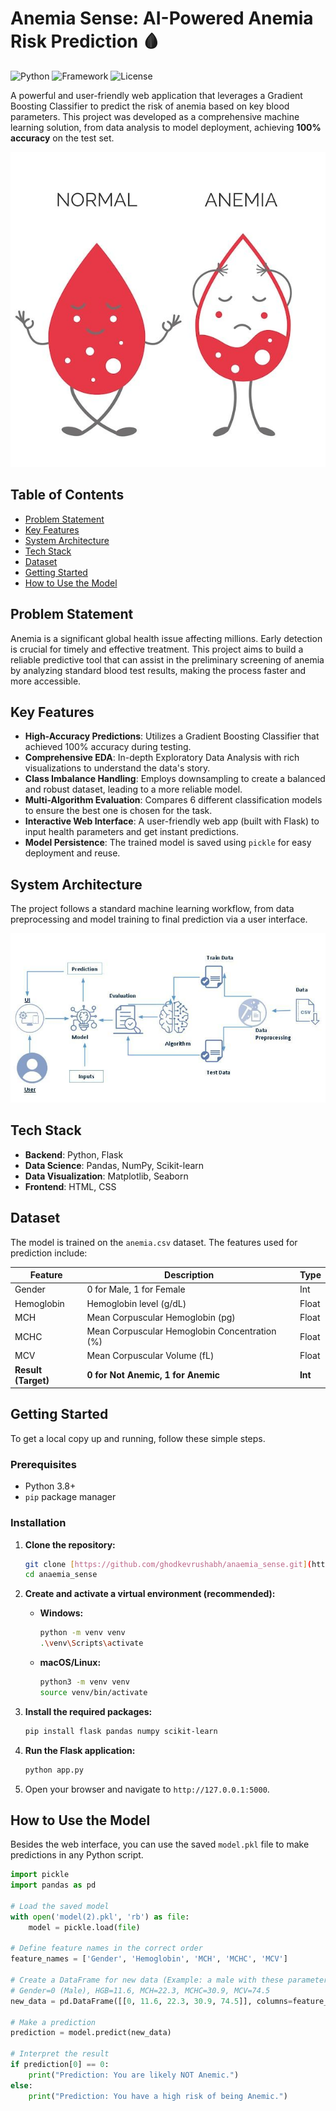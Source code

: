# Anemia Sense: AI-Powered Anemia Risk Prediction 🩸

![Python](https://img.shields.io/badge/Python-3.8%2B-blue?style=for-the-badge&logo=python)
![Framework](https://img.shields.io/badge/Flask-2.0-black?style=for-the-badge&logo=flask)
![License](https://img.shields.io/badge/License-MIT-green?style=for-the-badge)

A powerful and user-friendly web application that leverages a Gradient Boosting Classifier to predict the risk of anemia based on key blood parameters. This project was developed as a comprehensive machine learning solution, from data analysis to model deployment, achieving **100% accuracy** on the test set.

![Hero Image](Desktop/Anaemia_Sense/assets/hero-image.png)

## Table of Contents
- [Problem Statement](#problem-statement)
- [Key Features](#key-features)
- [System Architecture](#system-architecture)
- [Tech Stack](#tech-stack)
- [Dataset](#dataset)
- [Getting Started](#getting-started)
- [How to Use the Model](#how-to-use-the-model)

  
## Problem Statement
Anemia is a significant global health issue affecting millions. Early detection is crucial for timely and effective treatment. This project aims to build a reliable predictive tool that can assist in the preliminary screening of anemia by analyzing standard blood test results, making the process faster and more accessible.

## Key Features
- **High-Accuracy Predictions**: Utilizes a Gradient Boosting Classifier that achieved 100% accuracy during testing.
- **Comprehensive EDA**: In-depth Exploratory Data Analysis with rich visualizations to understand the data's story.
- **Class Imbalance Handling**: Employs downsampling to create a balanced and robust dataset, leading to a more reliable model.
- **Multi-Algorithm Evaluation**: Compares 6 different classification models to ensure the best one is chosen for the task.
- **Interactive Web Interface**: A user-friendly web app (built with Flask) to input health parameters and get instant predictions.
- **Model Persistence**: The trained model is saved using `pickle` for easy deployment and reuse.

## System Architecture
The project follows a standard machine learning workflow, from data preprocessing and model training to final prediction via a user interface.

![Architecture Diagram](Desktop/Anaemia_Sense/assets/architecture.png)

## Tech Stack
- **Backend**: Python, Flask
- **Data Science**: Pandas, NumPy, Scikit-learn
- **Data Visualization**: Matplotlib, Seaborn
- **Frontend**: HTML, CSS

## Dataset
The model is trained on the `anemia.csv` dataset. The features used for prediction include:

| Feature      | Description                                | Type  |
|--------------|--------------------------------------------|-------|
| Gender       | 0 for Male, 1 for Female                   | Int   |
| Hemoglobin   | Hemoglobin level (g/dL)                    | Float |
| MCH          | Mean Corpuscular Hemoglobin (pg)           | Float |
| MCHC         | Mean Corpuscular Hemoglobin Concentration (%) | Float |
| MCV          | Mean Corpuscular Volume (fL)               | Float |
| **Result (Target)** | **0 for Not Anemic, 1 for Anemic** | **Int** |

## Getting Started
To get a local copy up and running, follow these simple steps.

### Prerequisites
- Python 3.8+
- `pip` package manager

### Installation
1.  **Clone the repository:**
    ```sh
    git clone [https://github.com/ghodkevrushabh/anaemia_sense.git](https://github.com/ghodkevrushabh/anaemia_sense.git)
    cd anaemia_sense
    ```

2.  **Create and activate a virtual environment (recommended):**
    - **Windows:**
      ```sh
      python -m venv venv
      .\venv\Scripts\activate
      ```
    - **macOS/Linux:**
      ```sh
      python3 -m venv venv
      source venv/bin/activate
      ```

3.  **Install the required packages:**
    ```sh
    pip install flask pandas numpy scikit-learn
    ```

4.  **Run the Flask application:**
    ```sh
    python app.py
    ```

5.  Open your browser and navigate to `http://127.0.0.1:5000`.

## How to Use the Model
Besides the web interface, you can use the saved `model.pkl` file to make predictions in any Python script.

```python
import pickle
import pandas as pd

# Load the saved model
with open('model(2).pkl', 'rb') as file:
    model = pickle.load(file)

# Define feature names in the correct order
feature_names = ['Gender', 'Hemoglobin', 'MCH', 'MCHC', 'MCV']

# Create a DataFrame for new data (Example: a male with these parameters)
# Gender=0 (Male), HGB=11.6, MCH=22.3, MCHC=30.9, MCV=74.5
new_data = pd.DataFrame([[0, 11.6, 22.3, 30.9, 74.5]], columns=feature_names)

# Make a prediction
prediction = model.predict(new_data)

# Interpret the result
if prediction[0] == 0:
    print("Prediction: You are likely NOT Anemic.")
else:
    print("Prediction: You have a high risk of being Anemic.")
